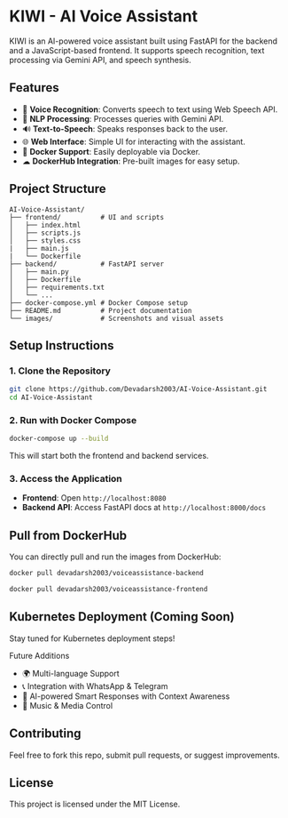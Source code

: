 # KIWI - AI Voice Assistant

KIWI is an AI-powered voice assistant built using FastAPI for the backend and a JavaScript-based frontend. It supports speech recognition, text processing via Gemini API, and speech synthesis.

## Features
- 🎤 **Voice Recognition**: Converts speech to text using Web Speech API.
- 🧠 **NLP Processing**: Processes queries with Gemini API.
- 🔊 **Text-to-Speech**: Speaks responses back to the user.
- 🌐 **Web Interface**: Simple UI for interacting with the assistant.
- 🐳 **Docker Support**: Easily deployable via Docker.
- ☁ **DockerHub Integration**: Pre-built images for easy setup.

## Project Structure
```
AI-Voice-Assistant/
├── frontend/          # UI and scripts
│   ├── index.html
│   ├── scripts.js
│   ├── styles.css
|   ├── main.js
|   └── Dockerfile
├── backend/           # FastAPI server
│   ├── main.py
│   ├── Dockerfile
│   ├── requirements.txt
│   └── ...
├── docker-compose.yml # Docker Compose setup
├── README.md          # Project documentation
└── images/            # Screenshots and visual assets
```

## Setup Instructions

### 1. Clone the Repository
```bash
git clone https://github.com/Devadarsh2003/AI-Voice-Assistant.git
cd AI-Voice-Assistant
```

### 2. Run with Docker Compose
```bash
docker-compose up --build
```
This will start both the frontend and backend services.

### 3. Access the Application
- **Frontend**: Open `http://localhost:8080`
- **Backend API**: Access FastAPI docs at `http://localhost:8000/docs`

## Pull from DockerHub
You can directly pull and run the images from DockerHub:
```bash
docker pull devadarsh2003/voiceassistance-backend
```
```bash
docker pull devadarsh2003/voiceassistance-frontend
```

## Kubernetes Deployment (Coming Soon)
Stay tuned for Kubernetes deployment steps!



Future Additions

- 🌍 Multi-language Support
- 📞 Integration with WhatsApp & Telegram
- 🤖 AI-powered Smart Responses with Context Awareness
- 🎵 Music & Media Control

## Contributing
Feel free to fork this repo, submit pull requests, or suggest improvements.

## License
This project is licensed under the MIT License.


